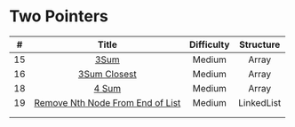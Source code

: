 
# Two Pointers
| # | Title | Difficulty | Structure|
| :-----:| :----: | :----: |:----:|
| 15 |[3Sum](https://github.com/yuxuanm/Leetcode-Java/blob/master/Leetcode/src/array/Q15ThreeSum.java)| Medium |Array|
| 16 | [3Sum Closest](https://github.com/yuxuanm/Leetcode-Java/blob/master/Leetcode/src/array/Q16ThreeSumClosest.java) | Medium |Array|
|18|[4 Sum](https://github.com/yuxuanm/Leetcode-Java/blob/master/Leetcode/src/array/Q18FourSum.java)| Medium |Array|
|19|[Remove Nth Node From End of List](https://github.com/yuxuanm/Leetcode-Java/blob/master/Leetcode/src/linkedlist/Q19RemoveNthNodeFromEndofList.java)|Medium|LinkedList|
||[]()|  ||
||[]()|  ||
